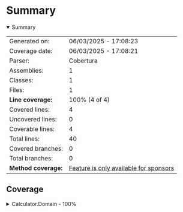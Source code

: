 # Summary
<details open><summary>Summary</summary>

|||
|:---|:---|
| Generated on: | 06/03/2025 - 17:08:23 |
| Coverage date: | 06/03/2025 - 17:08:21 |
| Parser: | Cobertura |
| Assemblies: | 1 |
| Classes: | 1 |
| Files: | 1 |
| **Line coverage:** | 100% (4 of 4) |
| Covered lines: | 4 |
| Uncovered lines: | 0 |
| Coverable lines: | 4 |
| Total lines: | 40 |
| Covered branches: | 0 |
| Total branches: | 0 |
| **Method coverage:** | [Feature is only available for sponsors](https://reportgenerator.io/pro) |

</details>

## Coverage
<details><summary>Calculator.Domain - 100%</summary>

|**Name**|**Line**|**Branch**|
|:---|---:|---:|
|**Calculator.Domain**|**100%**|****|
|Calculator.Domain.Calculator|100%||

</details>
